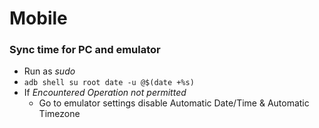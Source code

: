 # Mobile

### Sync time for PC and emulator
* Run as *sudo*
* ```adb shell su root date -u @$(date +%s)```
* If *Encountered Operation not permitted*
    * Go to emulator settings disable Automatic Date/Time & Automatic Timezone
